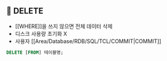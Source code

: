 ## 🌈 DELETE

- [[WHERE]]을 쓰지 않으면 전체 데이터 삭제
- 디스크 사용량 초기화 X
- 사용자 [[Area/Database/RDB/SQL/TCL/COMMIT|COMMIT]]

```sql
DELETE [FROM] 테이블명;
```